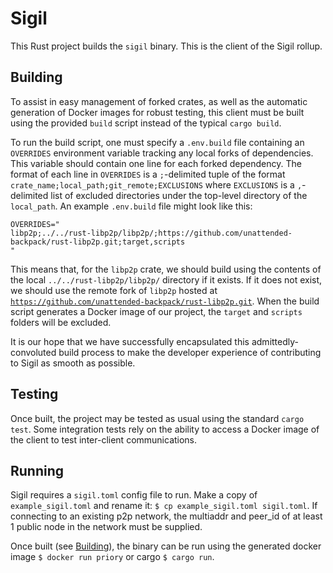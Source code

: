 # Sigil

This Rust project builds the `sigil` binary. This is the client of the Sigil rollup.

## Building

To assist in easy management of forked crates, as well as the automatic generation of Docker images for robust testing, this client must be built using the provided `build` script instead of the typical `cargo build`.

To run the build script, one must specify a `.env.build` file containing an `OVERRIDES` environment variable tracking any local forks of dependencies. This variable should contain one line for each forked dependency. The format of each line in `OVERRIDES` is a `;`-delimited tuple of the format `crate_name;local_path;git_remote;EXCLUSIONS` where `EXCLUSIONS` is a `,`-delimited list of excluded directories under the top-level directory of the `local_path`. An example `.env.build` file might look like this:

```
OVERRIDES="
libp2p;../../rust-libp2p/libp2p/;https://github.com/unattended-backpack/rust-libp2p.git;target,scripts
"
```

This means that, for the `libp2p` crate, we should build using the contents of the local `../../rust-libp2p/libp2p/` directory if it exists. If it does not exist, we should use the remote fork of `libp2p` hosted at [`https://github.com/unattended-backpack/rust-libp2p.git`](https://github.com/unattended-backpack/rust-libp2p). When the build script generates a Docker image of our project, the `target` and `scripts` folders will be excluded.

It is our hope that we have successfully encapsulated this admittedly-convoluted build process to make the developer experience of contributing to Sigil as smooth as possible.

## Testing

Once built, the project may be tested as usual using the standard `cargo test`. Some integration tests rely on the ability to access a Docker image of the client to test inter-client communications.

## Running

Sigil requires a `sigil.toml` config file to run.  Make a copy of `example_sigil.toml` and rename it: `$ cp example_sigil.toml sigil.toml`.  If connecting to an existing p2p network, the multiaddr and peer_id of at least 1 public node in the network must be supplied.

Once built (see [Building](#building)), the binary can be run using the generated docker image `$ docker run priory` or cargo `$ cargo run`.
